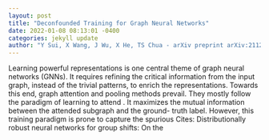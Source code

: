 ```yaml
--- 
layout: post 
title: "Deconfounded Training for Graph Neural Networks" 
date: 2022-01-08 08:13:01 -0400 
categories: jekyll update 
author: "Y Sui, X Wang, J Wu, X He, TS Chua - arXiv preprint arXiv:2112.15089, 2021" 
--- 
```

Learning powerful representations is one central theme of graph neural networks (GNNs). It requires refining the critical information from the input graph, instead of the trivial patterns, to enrich the representations. Towards this end, graph attention and pooling methods prevail. They mostly follow the paradigm of learning to attend . It maximizes the mutual information between the attended subgraph and the ground- truth label. However, this training paradigm is prone to capture the spurious Cites: Distributionally robust neural networks for group shifts: On the